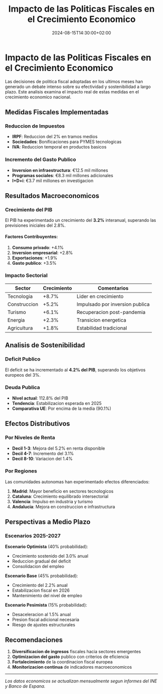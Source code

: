 ﻿---
title: "Impacto de las Politicas Fiscales en el Crecimiento Economico"
description: "Analisis del impacto de las recientes medidas fiscales en el crecimiento economico y su efecto en diferentes sectores productivos."
date: 2024-08-15T14:30:00+02:00
lastmod: 2024-08-15T14:30:00+02:00
image: "img/posts/fiscal-policy-impact.jpg"
categories: ["Politica Economica"]
tags: ["economia", "politica-fiscal", "crecimiento", "pib", "sectores"]
draft: false
---

# Impacto de las Politicas Fiscales en el Crecimiento Economico

Las decisiones de politica fiscal adoptadas en los ultimos meses han generado un debate intenso sobre su efectividad y sostenibilidad a largo plazo. Este analisis examina el impacto real de estas medidas en el crecimiento economico nacional.

## Medidas Fiscales Implementadas

### Reduccion de Impuestos
- **IRPF**: Reduccion del 2% en tramos medios
- **Sociedades**: Bonificaciones para PYMES tecnologicas
- **IVA**: Reduccion temporal en productos basicos

### Incremento del Gasto Publico
- **Inversion en infraestructura**: €12.5 mil millones
- **Programas sociales**: €8.3 mil millones adicionales
- **I+D+i**: €3.7 mil millones en investigacion

## Resultados Macroeconomicos

### Crecimiento del PIB
El PIB ha experimentado un crecimiento del **3.2%** interanual, superando las previsiones iniciales del 2.8%.

#### Factores Contribuyentes:
1. **Consumo privado**: +4.1%
2. **Inversion empresarial**: +2.8%
3. **Exportaciones**: +1.9%
4. **Gasto publico**: +3.5%

### Impacto Sectorial

| Sector | Crecimiento | Comentarios |
|--------|-------------|-------------|
| Tecnologia | +8.7% | Lider en crecimiento |
| Construccion | +5.2% | Impulsado por inversion publica |
| Turismo | +6.1% | Recuperacion post-pandemia |
| Energia | +2.3% | Transicion energetica |
| Agricultura | +1.8% | Estabilidad tradicional |

## Analisis de Sostenibilidad

### Deficit Publico
El deficit se ha incrementado al **4.2% del PIB**, superando los objetivos europeos del 3%.

### Deuda Publica
- **Nivel actual**: 112.8% del PIB
- **Tendencia**: Estabilizacion esperada en 2025
- **Comparativa UE**: Por encima de la media (90.1%)

## Efectos Distributivos

### Por Niveles de Renta
- **Decil 1-3**: Mejora del 5.2% en renta disponible
- **Decil 4-7**: Incremento del 3.1%
- **Decil 8-10**: Variacion del 1.4%

### Por Regiones
Las comunidades autonomas han experimentado efectos diferenciados:

1. **Madrid**: Mayor beneficio en sectores tecnologicos
2. **Cataluna**: Crecimiento equilibrado intersectorial
3. **Valencia**: Impulso en industria y turismo
4. **Andalucia**: Mejora en construccion e infrastructura

## Perspectivas a Medio Plazo

### Escenarios 2025-2027

**Escenario Optimista** (40% probabilidad):
- Crecimiento sostenido del 3.0% anual
- Reduccion gradual del deficit
- Consolidacion del empleo

**Escenario Base** (45% probabilidad):
- Crecimiento del 2.2% anual
- Estabilizacion fiscal en 2026
- Mantenimiento del nivel de empleo

**Escenario Pesimista** (15% probabilidad):
- Desaceleracion al 1.5% anual
- Presion fiscal adicional necesaria
- Riesgo de ajustes estructurales

## Recomendaciones

1. **Diversificacion de ingresos** fiscales hacia sectores emergentes
2. **Optimizacion del gasto** publico con criterios de eficiencia
3. **Fortalecimiento** de la coordinacion fiscal europea
4. **Monitorizacion continua** de indicadores macroeconomicos

---

*Los datos economicos se actualizan mensualmente segun informes del INE y Banco de Espana.*

